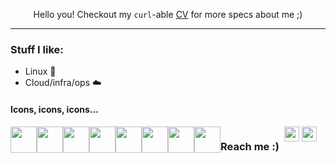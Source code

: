 <body>
<!--   <h2 align="center"> :sparkles:Hello!:sparkles:</h2> -->
  <p align="center">
    Hello you! Checkout my <code>curl</code>-able <a href="https://simlal-curl-cv.vercel.app/">CV</a> for more specs about me ;)
  </p>
  <hr>
  <h3>Stuff I like:</h3>
  <ul>
    <li>Linux 🐧</li>
    <li>Cloud/infra/ops ☁️</li>
  </ul>

  </ul>

  <h4>Icons, icons, icons...</h4>
  <div style="display: flex;">
    <a href="https://www.python.org/"><img src="https://cdn.jsdelivr.net/gh/devicons/devicon/icons/python/python-original.svg" width="42"></a>
    <a href="https://www.gnu.org/software/bash/manual/bash.html"><img src="https://upload.wikimedia.org/wikipedia/commons/thumb/4/4b/Bash_Logo_Colored.svg/240px-Bash_Logo_Colored.svg.png" width="42" /></a>
    <a href="https://www.rust-lang.org/"><img src="https://raw.githubusercontent.com/rust-lang/rust-artwork/refs/heads/master/logo/rust-logo-64x64.png" width="42"/></a>
    <a href="https://www.linux.org/"><img src="https://cdn.jsdelivr.net/gh/devicons/devicon/icons/linux/linux-original.svg" width="42"></a>
    <a href="https://www.docker.com/"><img src="https://cdn.jsdelivr.net/gh/devicons/devicon@latest/icons/docker/docker-original.svg" width="42"></a>
    <a href="https://aws.amazon.com/"><img src="https://cdn.jsdelivr.net/gh/devicons/devicon@latest/icons/amazonwebservices/amazonwebservices-plain-wordmark.svg" width="42"></a>
    <a href="https://github.com/features/actions"><img src="https://cdn.jsdelivr.net/gh/devicons/devicon@latest/icons/githubactions/githubactions-original.svg" width="42"></a>
    <a href="https://neovim.io/"><img src="https://cdn.jsdelivr.net/gh/devicons/devicon@latest/icons/neovim/neovim-original.svg" width="42" /></a>
  <hr>        
  <h3 align="left">Reach me :)</h3>
  <div align="left">
      &nbsp;
      <a href="https://www.linkedin.com/in/simon-lalonde/"><img src="https://cdn.jsdelivr.net/gh/devicons/devicon/icons/linkedin/linkedin-original.svg" width="24"></a>
      <a href="mailto:simlalonde@hotmail.com"><img src="https://upload.wikimedia.org/wikipedia/commons/5/52/Toicon-icon-avocado-close.svg" width="24"></a>
  </div>
</body>
